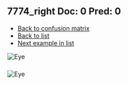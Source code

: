 ## 7774_right Doc: 0 Pred: 0
- [Back to confusion matrix](https://github.com/juliandewit/kaggle_retinopathy/blob/master/matrix.md)
- [Back to list](https://github.com/juliandewit/kaggle_retinopathy/blob/master/lists/00/list.md)
- [Next example in list](https://github.com/juliandewit/kaggle_retinopathy/blob/master/lists/00/77/7776_left.md)

![Eye](https://retinopaty.blob.core.windows.net/size1024/7774_right_0.jpeg)

### 

![Eye]()
